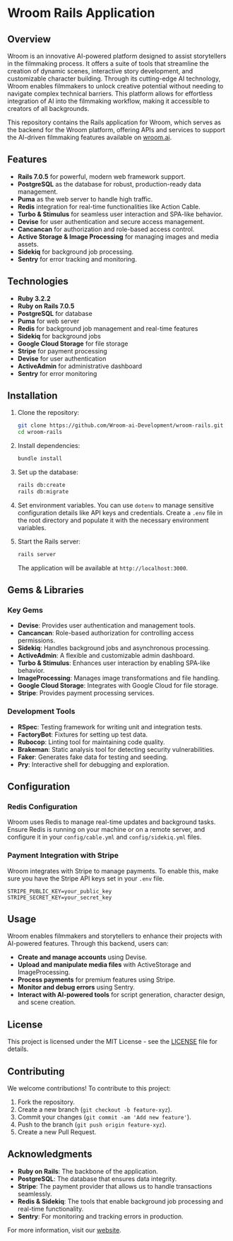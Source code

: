 
# Wroom Rails Application

## Overview

Wroom is an innovative AI-powered platform designed to assist storytellers in the filmmaking process. It offers a suite of tools that streamline the creation of dynamic scenes, interactive story development, and customizable character building. Through its cutting-edge AI technology, Wroom enables filmmakers to unlock creative potential without needing to navigate complex technical barriers. This platform allows for effortless integration of AI into the filmmaking workflow, making it accessible to creators of all backgrounds.

This repository contains the Rails application for Wroom, which serves as the backend for the Wroom platform, offering APIs and services to support the AI-driven filmmaking features available on [wroom.ai](https://wroom.ai).

## Features

- **Rails 7.0.5** for powerful, modern web framework support.
- **PostgreSQL** as the database for robust, production-ready data management.
- **Puma** as the web server to handle high traffic.
- **Redis** integration for real-time functionalities like Action Cable.
- **Turbo & Stimulus** for seamless user interaction and SPA-like behavior.
- **Devise** for user authentication and secure access management.
- **Cancancan** for authorization and role-based access control.
- **Active Storage & Image Processing** for managing images and media assets.
- **Sidekiq** for background job processing.
- **Sentry** for error tracking and monitoring.

## Technologies

- **Ruby 3.2.2**
- **Ruby on Rails 7.0.5**
- **PostgreSQL** for database
- **Puma** for web server
- **Redis** for background job management and real-time features
- **Sidekiq** for background jobs
- **Google Cloud Storage** for file storage
- **Stripe** for payment processing
- **Devise** for user authentication
- **ActiveAdmin** for administrative dashboard
- **Sentry** for error monitoring

## Installation

1. Clone the repository:

   ```bash
   git clone https://github.com/Wroom-ai-Development/wroom-rails.git
   cd wroom-rails
   ```

2. Install dependencies:

   ```bash
   bundle install
   ```

3. Set up the database:

   ```bash
   rails db:create
   rails db:migrate
   ```

4. Set environment variables. You can use `dotenv` to manage sensitive configuration details like API keys and credentials. Create a `.env` file in the root directory and populate it with the necessary environment variables.

5. Start the Rails server:

   ```bash
   rails server
   ```

   The application will be available at `http://localhost:3000`.

## Gems & Libraries

### Key Gems

- **Devise**: Provides user authentication and management tools.
- **Cancancan**: Role-based authorization for controlling access permissions.
- **Sidekiq**: Handles background jobs and asynchronous processing.
- **ActiveAdmin**: A flexible and customizable admin dashboard.
- **Turbo & Stimulus**: Enhances user interaction by enabling SPA-like behavior.
- **ImageProcessing**: Manages image transformations and file handling.
- **Google Cloud Storage**: Integrates with Google Cloud for file storage.
- **Stripe**: Provides payment processing services.

### Development Tools

- **RSpec**: Testing framework for writing unit and integration tests.
- **FactoryBot**: Fixtures for setting up test data.
- **Rubocop**: Linting tool for maintaining code quality.
- **Brakeman**: Static analysis tool for detecting security vulnerabilities.
- **Faker**: Generates fake data for testing and seeding.
- **Pry**: Interactive shell for debugging and exploration.

## Configuration

### Redis Configuration

Wroom uses Redis to manage real-time updates and background tasks. Ensure Redis is running on your machine or on a remote server, and configure it in your `config/cable.yml` and `config/sidekiq.yml` files.

### Payment Integration with Stripe

Wroom integrates with Stripe to manage payments. To enable this, make sure you have the Stripe API keys set in your `.env` file.

```env
STRIPE_PUBLIC_KEY=your_public_key
STRIPE_SECRET_KEY=your_secret_key
```

## Usage

Wroom enables filmmakers and storytellers to enhance their projects with AI-powered features. Through this backend, users can:

- **Create and manage accounts** using Devise.
- **Upload and manipulate media files** with ActiveStorage and ImageProcessing.
- **Process payments** for premium features using Stripe.
- **Monitor and debug errors** using Sentry.
- **Interact with AI-powered tools** for script generation, character design, and scene creation.

## License

This project is licensed under the MIT License - see the [LICENSE](LICENSE) file for details.

## Contributing

We welcome contributions! To contribute to this project:

1. Fork the repository.
2. Create a new branch (`git checkout -b feature-xyz`).
3. Commit your changes (`git commit -am 'Add new feature'`).
4. Push to the branch (`git push origin feature-xyz`).
5. Create a new Pull Request.

## Acknowledgments

- **Ruby on Rails**: The backbone of the application.
- **PostgreSQL**: The database that ensures data integrity.
- **Stripe**: The payment provider that allows us to handle transactions seamlessly.
- **Redis & Sidekiq**: The tools that enable background job processing and real-time functionality.
- **Sentry**: For monitoring and tracking errors in production.

For more information, visit our [website](https://wroom.ai).
